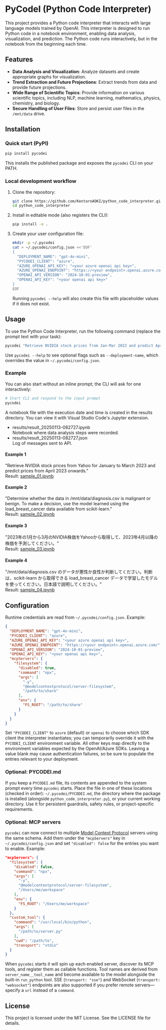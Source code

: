 # PyCodeI (Python Code Interpreter)

This project provides a Python code interpreter that interacts with large language models trained by OpenAI. This interpreter is designed to run Python code in a notebook environment, enabling data analysis, visualization, and prediction. The Python code runs interactively, but in the notebook from the beginning each time.

## Features

- **Data Analysis and Visualization**: Analyze datasets and create appropriate graphs for visualization.
- **Trend Extraction and Future Projections**: Extract trends from data and provide future projections.
- **Wide Range of Scientific Topics**: Provide information on various scientific topics, including NLP, machine learning, mathematics, physics, chemistry, and biology.
- **Secure Handling of User Files**: Store and persist user files in the `/mnt/data` drive.

## Installation

### Quick start (PyPI)
```bash
pip install pycodei
```
This installs the published package and exposes the `pycodei` CLI on your PATH.

### Local development workflow
1. Clone the repository:
    ```bash
    git clone https://github.com/KentaroAOKI/python_code_interpreter.git
    cd python_code_interpreter
    ```

2. Install in editable mode (also registers the CLI):
    ```bash
    pip install -e .
    ```

3. Create your user configuration file:
    ```bash
    mkdir -p ~/.pycodei
    cat > ~/.pycodei/config.json <<'EOF'
    {
      "DEPLOYMENT_NAME": "gpt-4o-mini",
      "PYCODEI_CLIENT": "azure",
      "AZURE_OPENAI_API_KEY": "<your azure openai api key>",
      "AZURE_OPENAI_ENDPOINT": "https://<your endpoint>.openai.azure.com/",
      "OPENAI_API_VERSION": "2024-10-01-preview",
      "OPENAI_API_KEY": "<your openai api key>"
    }
    EOF
    ```
    Running `pycodei --help` will also create this file with placeholder values if it does not exist.

## Usage
To use the Python Code Interpreter, run the following command (replace the prompt text with your task):
```bash
pycodei "Retrieve NVIDIA stock prices from Jan-Mar 2023 and predict April onward."
```
Use `pycodei --help` to see optional flags such as `--deployment-name`, which overrides the value in `~/.pycodei/config.json`.

### Example
You can also start without an inline prompt; the CLI will ask for one interactively:

```bash
# Start CLI and respond to the input prompt
pycodei
```
A notebook file with the execution date and time is created in the results directory. You can view it with Visual Studio Code's Jupyter extension.

- results/result_20250113-082727.ipynb  
Notebook where data analysis steps were recorded.
- results/result_20250113-082727.json  
Log of messages sent to API.


#### Example 1
"Retrieve NVIDIA stock prices from Yahoo for January to March 2023 and predict prices from April 2023 onwards."  
Result: [sample_01.ipynb](https://github.com/KentaroAOKI/python_code_interpreter/blob/main/sample_results/sample_01.ipynb)

#### Example 2
"Determine whether the data in /mnt/data/diagnosis.csv is malignant or benign. To make a decision, use the model learned using the load_breast_cancer data available from scikit-learn."  
Result: [sample_02.ipynb](https://github.com/KentaroAOKI/python_code_interpreter/blob/main/sample_results/sample_02.ipynb)

#### Example 3
"2023年の1月から3月のNVIDIA株価をYahooから取得して、2023年4月以降の株価を予測してください。"  
Result: [sample_03.ipynb](https://github.com/KentaroAOKI/python_code_interpreter/blob/main/sample_results/sample_03.ipynb)

#### Example 4
"/mnt/data/diagnosis.csv のデータが悪性か良性か判断してください。判断は、scikit-learn から取得できる load_breast_cancer データで学習したモデルを使ってください。日本語で説明してください。"  
Result: [sample_04.ipynb](https://github.com/KentaroAOKI/python_code_interpreter/blob/main/sample_results/sample_04.ipynb)

## Configuration
Runtime credentials are read from `~/.pycodei/config.json`. Example:

```json
{
  "DEPLOYMENT_NAME": "gpt-4o-mini",
  "PYCODEI_CLIENT": "azure",
  "AZURE_OPENAI_API_KEY": "<your azure openai api key>",
  "AZURE_OPENAI_ENDPOINT": "https://<your endpoint>.openai.azure.com/",
  "OPENAI_API_VERSION": "2024-10-01-preview",
  "OPENAI_API_KEY": "<your openai api key>",
  "mcpServers": {
    "filesystem": {
      "disabled": true,
      "command": "npx",
      "args": [
        "-y",
        "@modelcontextprotocol/server-filesystem",
        "/path/to/share"
      ],
      "env": {
        "FS_ROOT": "/path/to/share"
      }
    }
  }
}
```
Set `"PYCODEI_CLIENT"` to `azure` (default) or `openai` to choose which SDK client the interpreter instantiates; you can temporarily override it with the `PYCODEI_CLIENT` environment variable. All other keys map directly to the environment variables expected by the OpenAI/Azure SDKs. Leaving a value blank may cause authentication failures, so be sure to populate the entries relevant to your deployment.

### Optional: PYCODEI.md
If you keep a `PYCODEI.md` file, its contents are appended to the system prompt every time `pycodei` starts. Place the file in one of these locations (checked in order): `~/.pycodei/PYCODEI.md`, the directory where the package is installed (alongside `python_code_interpreter.py`), or your current working directory. Use it for persistent guardrails, safety rules, or project-specific requirements.

### Optional: MCP servers
`pycodei` can now connect to multiple [Model Context Protocol](https://modelcontextprotocol.io/) servers using the same schema. Add them under the `"mcpServers"` key in `~/.pycodei/config.json` and set `"disabled": false` for the entries you want to enable. Example:

```json
"mcpServers": {
  "filesystem": {
    "disabled": false,
    "command": "npx",
    "args": [
      "-y",
      "@modelcontextprotocol/server-filesystem",
      "/Users/me/workspace"
    ],
    "env": {
      "FS_ROOT": "/Users/me/workspace"
    }
  },
  "custom_tool": {
    "command": "/usr/local/bin/python",
    "args": [
      "/path/to/server.py"
    ],
    "cwd": "/path/to",
    "transport": "stdio"
  }
}
```

When `pycodei` starts it will spin up each enabled server, discover its MCP tools, and register them as callable functions. Tool names are derived from `server_name__tool_name` and become available to the model alongside the built-in `run_python` tool. SSE (`transport: "sse"`) and WebSocket (`transport: "websocket"`) endpoints are also supported if you prefer remote servers—specify a `url` instead of a `command`.


## License

This project is licensed under the MIT License. See the LICENSE file for details.

